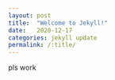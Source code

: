 ```yaml
---
layout: post
title:  "Welcome to Jekyll!"
date:   2020-12-17 
categories: jekyll update
permalink: /:title/
---
```


pls work
